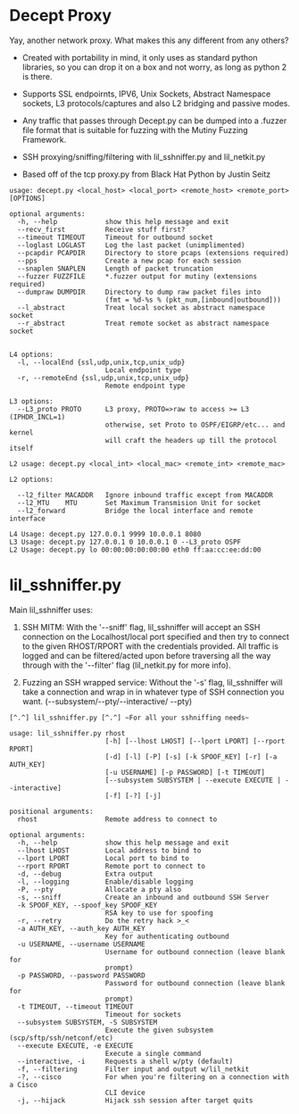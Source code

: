 # Decept Proxy

Yay, another network proxy. What makes this any different from any others?

* Created with portability in mind, it only uses as standard python libraries,
so you can drop it on a box and not worry, as long as python 2 is there.

* Supports SSL endpoirnts, IPV6, Unix Sockets, Abstract Namespace sockets,
L3 protocols/captures and also L2 bridging and passive modes.

* Any traffic that passes through Decept.py can be dumped into a .fuzzer file
format that is suitable for fuzzing with the Mutiny Fuzzing Framework.

* SSH proxying/sniffing/filtering with lil_sshniffer.py and lil_netkit.py  

* Based off of the tcp proxy.py from Black Hat Python by Justin Seitz

```
usage: decept.py <local_host> <local_port> <remote_host> <remote_port> [OPTIONS]

optional arguments:
  -h, --help            show this help message and exit
  --recv_first          Receive stuff first?
  --timeout TIMEOUT     Timeout for outbound socket
  --loglast LOGLAST     Log the last packet (unimplimented)
  --pcapdir PCAPDIR     Directory to store pcaps (extensions required)
  --pps                 Create a new pcap for each session
  --snaplen SNAPLEN     Length of packet truncation
  --fuzzer FUZZFILE     *.fuzzer output for mutiny (extensions required)
  --dumpraw DUMPDIR     Directory to dump raw packet files into
                        (fmt = %d-%s % (pkt_num,[inbound|outbound]))
  --l_abstract          Treat local socket as abstract namespace socket
  --r_abstract          Treat remote socket as abstract namespace socket


L4 options:
  -l, --localEnd {ssl,udp,unix,tcp,unix_udp}
                        Local endpoint type
  -r, --remoteEnd {ssl,udp,unix,tcp,unix_udp}
                        Remote endpoint type

L3 options:
  --L3_proto PROTO      L3 proxy, PROTO=>raw to access >= L3 (IPHDR_INCL=1)
                        otherwise, set Proto to OSPF/EIGRP/etc... and kernel
                        will craft the headers up till the protocol itself

L2 usage: decept.py <local_int> <local_mac> <remote_int> <remote_mac>

L2 options:

  --l2_filter MACADDR   Ignore inbound traffic except from MACADDR
  --l2_MTU    MTU       Set Maximum Transmision Unit for socket
  --l2_forward          Bridge the local interface and remote interface

L4 Usage: decept.py 127.0.0.1 9999 10.0.0.1 8080
L3 Usage: decept.py 127.0.0.1 0 10.0.0.1 0 --L3_proto OSPF
L2 Usage: decept.py lo 00:00:00:00:00:00 eth0 ff:aa:cc:ee:dd:00
```

# lil_sshniffer.py

Main lil_sshniffer uses:

1. SSH MITM: With the '--sniff' flag, lil_sshniffer will accept an SSH connection
on the Localhost/local port specified and then try to connect to the given RHOST/RPORT with the
credentials provided. All traffic is logged and can be filtered/acted upon before traversing all
the way through with the '--filter' flag (lil_netkit.py for more info). 

2. Fuzzing an SSH wrapped service: Without the '-s' flag, lil_sshniffer will take a connection
and wrap in in whatever type of SSH connection you want. (--subsystem/--pty/--interactive/
--pty) 

```
[^.^] lil_sshniffer.py [^.^] ~For all your sshniffing needs~

usage: lil_sshniffer.py rhost
                        [-h] [--lhost LHOST] [--lport LPORT] [--rport RPORT]
                        [-d] [-l] [-P] [-s] [-k SPOOF_KEY] [-r] [-a AUTH_KEY]
                        [-u USERNAME] [-p PASSWORD] [-t TIMEOUT]
                        [--subsystem SUBSYSTEM | --execute EXECUTE | --interactive]
                        [-f] [-?] [-j]

positional arguments:
  rhost                 Remote address to connect to

optional arguments:
  -h, --help            show this help message and exit
  --lhost LHOST         Local address to bind to
  --lport LPORT         Local port to bind to
  --rport RPORT         Remote port to connect to
  -d, --debug           Extra output
  -l, --logging         Enable/disable logging
  -P, --pty             Allocate a pty also
  -s, --sniff           Create an inbound and outbound SSH Server
  -k SPOOF_KEY, --spoof_key SPOOF_KEY
                        RSA key to use for spoofing
  -r, --retry           Do the retry hack >_<
  -a AUTH_KEY, --auth_key AUTH_KEY
                        Key for authenticating outbound
  -u USERNAME, --username USERNAME
                        Username for outbound connection (leave blank for
                        prompt)
  -p PASSWORD, --password PASSWORD
                        Password for outbound connection (leave blank for
                        prompt)
  -t TIMEOUT, --timeout TIMEOUT
                        Timeout for sockets
  --subsystem SUBSYSTEM, -S SUBSYSTEM
                        Execute the given subsystem (scp/sftp/ssh/netconf/etc)
  --execute EXECUTE, -e EXECUTE
                        Execute a single command
  --interactive, -i     Requests a shell w/pty (default)
  -f, --filtering       Filter input and output w/lil_netkit
  -?, --cisco           For when you're filtering on a connection with a Cisco
                        CLI device
  -j, --hijack          Hijack ssh session after target quits
```

